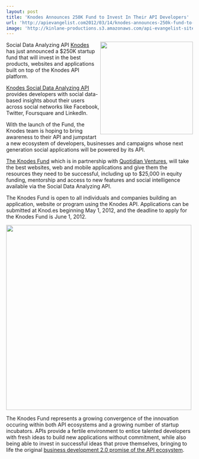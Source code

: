 ```yaml
---
layout: post
title: 'Knodes Announces 250K Fund to Invest In Their API Developers'
url: 'http://apievangelist.com2012/03/14/knodes-announces-250k-fund-to-invest-in-their-api-developers/'
image: 'http://kinlane-productions.s3.amazonaws.com/api-evangelist-site/blog/knodes-logo.PNG'
---
```



<p>
     <a title="Knodes" href="http://knod.es/"><img src="http://kinlane-productions.s3.amazonaws.com/api-evangelist/knodes/knodes-logo.PNG"  width="250" align="right" /></a>
</p>
<p>
     Social Data Analyzing API <a title="Knodes" href="http://knod.es/">Knodes</a> has just announced a $250K startup fund that will invest in the best products, websites and applications built on top of the Knodes API platform.
</p>
<p>
     <a href="http://knod.es/hot/dev">Knodes Social Data Analyzing API</a> provides developers with social data-based insights about their users across social networks like Facebook, Twitter, Foursquare and LinkedIn.
</p>
<p>
     With the launch of the Fund, the Knodes team is hoping to bring awareness to their API and jumpstart a new ecosystem of developers, businesses and campaigns whose next generation social applications will be powered by its API.
</p>
<p>
     <a href="http://knod.es/hot/fund">The Knodes Fund</a> which is in partnership with <a title="Quotidian Ventures" href="http://quotidianventures.com/">Quotidian Ventures</a>, will take the best websites, web and mobile applications and give them the resources they need to be successful, including up to $25,000 in equity funding, mentorship and access to new features and social intelligence available via the Social Data Analyzing API.
</p>
<p>
     The Knodes Fund is open to all individuals and companies building an application, website or program using the Knodes API. Applications can be submitted at Knod.es beginning May 1, 2012, and the deadline to apply for the Knodes Fund is June 1, 2012.
</p>
<p>
     <a href="http://knod.es/hot/fund"><img src="http://kinlane-productions.s3.amazonaws.com/api-evangelist/knodes/Knodes-Fund.png"  width="500" align="center" /></a>
</p>
<p>
     The Knodes Fund represents a growing convergence of the innovation occuring within both API ecosystems and a growing number of startup incubators. APIs provide a fertile environment to entice talented developers with fresh ideas to build new applications without commitment, while also being able to invest in successful ideas that prove themselves, bringing to life the original <a title="business development 2.0 promise of the API ecosystem" href="http://blog.apievangelist.com/2010/10/07/biz-dev-2-0/">business development 2.0 promise of the API ecosystem</a>.
</p>

